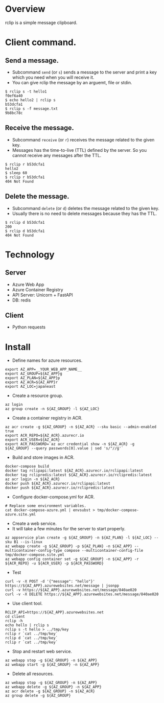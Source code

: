 # Overview

rclip is a simple message clipboard.

# Client command.

## Send a message.

* Subcommand `send` (or `s`) sends a message to the server and print a key which you need when you will receive it.
* You can give rclip the message by an arguemt, file or stdin.

```
$ rclip s -t hello1
f0ef6a40
$ echo hello2 | rclip s
b53dcfa1
$ rclip s -f message.txt
9b8bc78c
```

## Receive the message.

* Subcommand `receive` (or `r`) receives the message related to the given key.
* Messages has the time-to-live (TTL) defined by the server.  So you cannot receive any messages after the TTL.

```
$ rclip r b53dcfa1
hello2
$ sleep 60
$ rclip r b53dcfa1
404 Not Found
```

## Delete the message.

* Subcommand `delete` (or `d`) deletes the message related to the given key.
* Usually there is no need to delete messages because they has the TTL.

```
$ rclip d b53dcfa1
200
$ rclip d b53dcfa1
404 Not Found
```

# Technology

## Server

* Azure Web App
* Azure Container Registry
* API Server: Unicorn + FastAPI
* DB: redis

## Client

* Python requests

# Install

* Define names for azure resources.

```
export AZ_APP=__YOUR_WEB_APP_NAME__
export AZ_GROUP=${AZ_APP}g
export AZ_PLAN=${AZ_APP}p
export AZ_ACR=${AZ_APP}r
export AZ_LOC=japaneast
```

* Create a resource group.

```
az login
az group create -n ${AZ_GROUP} -l ${AZ_LOC}
```

* Create a container registry in ACR.

```
az acr create -g ${AZ_GROUP} -n ${AZ_ACR} --sku basic --admin-enabled true
export ACR_REPO=${AZ_ACR}.azurecr.io
export ACR_USER=${AZ_ACR}
export ACR_PASSWORD=`az acr credential show -n ${AZ_ACR} -g ${AZ_GROUP} --query passwords[0].value | sed 's/"//g'`
```

* Build and store images in ACR.

```
docker-compose build
docker tag rclipapi:latest ${AZ_ACR}.azurecr.io/rclipapi:latest
docker tag rclipredis:latest ${AZ_ACR}.azurecr.io/rclipredis:latest
az acr login -n ${AZ_ACR}
docker push ${AZ_ACR}.azurecr.io/rclipapi:latest
docker push ${AZ_ACR}.azurecr.io/rclipredis:latest
```

* Configure docker-compose.yml for ACR.

```
# Replace some environment variables.
cat docker-compose-azure.yml | envsubst > tmp/docker-compose-azure.site.yml

```

* Create a web service.
* It will take a few minutes for the server to start properly.

```
az appservice plan create -g ${AZ_GROUP} -n ${AZ_PLAN} -l ${AZ_LOC} --sku B1 --is-linux
az webapp create -g ${AZ_GROUP} -p ${AZ_PLAN} -n ${AZ_APP} --multicontainer-config-type compose --multicontainer-config-file tmp/docker-compose.site.yml
az webapp config container set -g ${AZ_GROUP} -n ${AZ_APP} -r ${ACR_REPO} -u ${ACR_USER} -p ${ACR_PASSWORD}
```

* Test 

```
curl -v -X POST -d '{"message": "hello"}' https://${AZ_APP}.azurewebsites.net/message | jsonpp
curl -v https://${AZ_APP}.azurewebsites.net/message/840ae020
curl -v -X DELETE https://${AZ_APP}.azurewebsites.net/message/840ae020
```

* Use client tool.

```
RCLIP_API=https://${AZ_APP}.azurewebsites.net
cd client
rclip -h
echo hello | rclip s
rclip s -t hello > ../tmp/key
rclip r `cat ../tmp/key`
rclip d `cat ../tmp/key`
rclip r `cat ../tmp/key`
```

* Stop and restart web service.

```
az webapp stop -g ${AZ_GROUP} -n ${AZ_APP}
az webapp start -g ${AZ_GROUP} -n ${AZ_APP}
```

* Delete all resources.

```
az webapp stop -g ${AZ_GROUP} -n ${AZ_APP}
az webapp delete -g ${AZ_GROUP} -n ${AZ_APP}
az acr delete -g ${AZ_GROUP} -n ${AZ_ACR}
az group delete -g ${AZ_GROUP}
```
